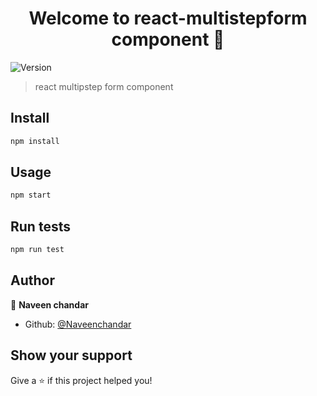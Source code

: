 <h1 align="center">Welcome to react-multistepform component 👋</h1>
<p>
  <img alt="Version" src="https://img.shields.io/badge/version-0.1.0-blue.svg?cacheSeconds=2592000" />
</p>

>   react multipstep form component 

## Install

```sh
npm install
```

## Usage

```sh
npm start
```

## Run tests

```sh
npm run test
```

## Author

👤 **Naveen chandar**

* Github: [@Naveenchandar](https://github.com/Naveenchandar)

## Show your support

Give a ⭐️ if this project helped you!
